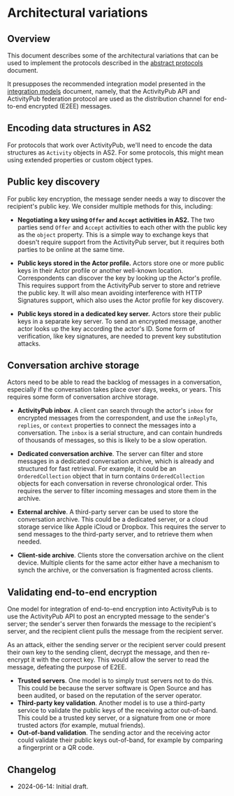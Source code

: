 # Architectural variations

## Overview

This document describes some of the architectural variations that can be used to
implement the protocols described in the
[abstract protocols](abstract-protocols.md) document.

It presupposes the recommended integration model presented in the
[integration models](integration-models.md) document, namely, that the
ActivityPub API and ActivityPub federation protocol are used as the distribution
channel for end-to-end encrypted (E2EE) messages.

## Encoding data structures in AS2

For protocols that work over ActivityPub, we'll need to encode the data
structures as `Activity` objects in AS2. For some protocols, this might mean
using extended properties or custom object types.

## Public key discovery

For public key encryption, the message sender needs a way to discover the
recipient's public key. We consider multiple methods for this, including:

- **Negotiating a key using `Offer` and `Accept` activities in AS2.** The two
  parties send `Offer` and `Accept` activities to each other with the public key
  as the `object` property. This is a simple way to exchange keys that doesn't
  require support from the ActivityPub server, but it requires both parties to
  be online at the same time.

- **Public keys stored in the Actor profile.** Actors store one or more public
  keys in their Actor profile or another well-known location. Correspondents can
  discover the key by looking up the Actor's profile. This requires support from
  the ActivityPub server to store and retrieve the public key. It will also mean
  avoiding interference with HTTP Signatures support, which also uses the Actor
  profile for key discovery.

- **Public keys stored in a dedicated key server.** Actors store their public
  keys in a separate key server. To send an encrypted message, another actor
  looks up the key according the actor's ID. Some form of verification, like key
  signatures, are needed to prevent key substitution attacks.

## Conversation archive storage

Actors need to be able to read the backlog of messages in a conversation,
especially if the conversation takes place over days, weeks, or years. This
requires some form of conversation archive storage.

- **ActivityPub inbox**. A client can search through the actor's `inbox` for
  encrypted messages from the correspondent, and use the `inReplyTo`, `replies`,
  or `context` properties to connect the messages into a conversation. The
  `inbox` is a serial structure, and can contain hundreds of thousands of
  messages, so this is likely to be a slow operation.

- **Dedicated conversation archive**. The server can filter and store messages
  in a dedicated conversation archive, which is already and structured for fast
  retrieval. For example, it could be an `OrderedCollection` object that in turn
  contains `OrderedCollection` objects for each conversation in reverse
  chronological order. This requires the server to filter incoming messages and
  store them in the archive.

- **External archive**. A third-party server can be used to store the
  conversation archive. This could be a dedicated server, or a cloud storage
  service like Apple iCloud or Dropbox. This requires the server to send
  messages to the third-party server, and to retrieve them when needed.

- **Client-side archive**. Clients store the conversation archive on the client
  device. Multiple clients for the same actor either have a mechanism to synch
  the archive, or the conversation is fragmented across clients.

## Validating end-to-end encryption

One model for integration of end-to-end encryption into ActivityPub is to use
the ActivityPub API to post an encrypted message to the sender's server; the
sender's server then forwards the message to the recipient's server, and the
recipient client pulls the message from the recipient server.

As an attack, either the sending server or the recipient server could present
their own key to the sending client, decrypt the message, and then re-encrypt it
with the correct key. This would allow the server to read the message, defeating
the purpose of E2EE.

- **Trusted servers**. One model is to simply trust servers not to do this. This
  could be because the server software is Open Source and has been audited, or
  based on the reputation of the server operator.
- **Third-party key validation**. Another model is to use a third-party service
  to validate the public keys of the receiving actor out-of-band. This could be
  a trusted key server, or a signature from one or more trusted actors (for
  example, mutual friends).
- **Out-of-band validation**. The sending actor and the receiving actor could
  validate their public keys out-of-band, for example by comparing a fingerprint
  or a QR code.

## Changelog

- 2024-06-14: Initial draft.
